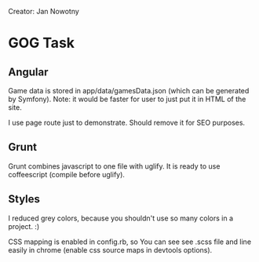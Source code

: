 Creator: Jan Nowotny

<h1>GOG Task</h1>

<h2>Angular</h2>

Game data is stored in app/data/gamesData.json (which can be generated by Symfony).
Note: it would be faster for user to just put it in HTML of the site.

I use page route just to demonstrate. Should remove it for SEO purposes.

<h2>Grunt</h2>

Grunt combines javascript to one file with uglify.
It is ready to use coffeescript (compile before uglify).

<h2>Styles</h2>

I reduced grey colors, because you shouldn't use so many colors in a project. :)

CSS mapping is enabled in config.rb, so You can see see .scss file and line easily in chrome (enable css source maps in devtools options).